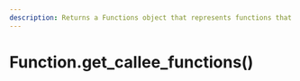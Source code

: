 ```yaml
---
description: Returns a Functions object that represents functions that call the function.
---
```


# Function.get\_callee\_functions()

